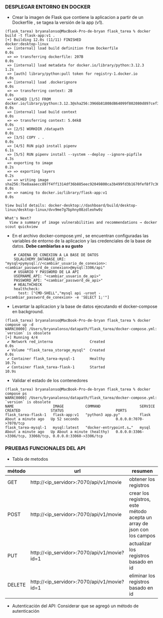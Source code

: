 ### DESPLEGAR ENTORNO EN DOCKER

* Crear la imagen de Flask que contiene la aplicacion a partir de un Dockerfile , se tagea la versión de la app (v1).

```
(flask_tarea) bryanalonso@MacBook-Pro-de-bryan flask_tarea % docker build -t flask-app:v1 .
[+] Building 12.0s (11/11) FINISHED                                                                                 docker:desktop-linux
 => [internal] load build definition from Dockerfile                                                                                0.0s
 => => transferring dockerfile: 207B                                                                                                0.0s
 => [internal] load metadata for docker.io/library/python:3.12.3                                                                    1.2s
 => [auth] library/python:pull token for registry-1.docker.io                                                                       0.0s
 => [internal] load .dockerignore                                                                                                   0.0s
 => => transferring context: 2B                                                                                                     0.0s
 => CACHED [1/5] FROM docker.io/library/python:3.12.3@sha256:3966b81808d864099f802080d897cef36c01550472ab3955fdd716d1c665acd6       0.0s
 => [internal] load build context                                                                                                   0.0s
 => => transferring context: 5.04kB                                                                                                 0.0s
 => [2/5] WORKDIR /datapath                                                                                                         0.0s
 => [3/5] COPY . .                                                                                                                  0.0s
 => [4/5] RUN pip3 install pipenv                                                                                                   6.1s
 => [5/5] RUN pipenv install --system --deploy --ignore-pipfile                                                                     4.3s 
 => exporting to image                                                                                                              0.2s 
 => => exporting layers                                                                                                             0.2s 
 => => writing image sha256:7be8aaaecc897f4ff1314df36b885eec92049800ca3b499fd3b1670fef8f7c36                                        0.0s 
 => => naming to docker.io/library/flask-app:v1                                                                                     0.0s 
                                                                                                                                         
View build details: docker-desktop://dashboard/build/desktop-linux/desktop-linux/dvv9me7g7bphny08zdleohw9z

What's Next?
  View a summary of image vulnerabilities and recommendations → docker scout quickview
```
* En el archivo docker-compose.yml , se encuentran configuradas las variables de entorno de la aplicacion y las credenciales de la base de datos. **Debe cambiarlas a su gusto**

```
    # CADENA DE CONEXION A LA BASE DE DATOS
    SQLALCHEMY_DATABASE_URI: "mysql+pymysql://<cambiar_usuario_de_conexion>:<cambiar_password_de_conexion>@mysql:3306/api"
    # USUARIO Y PASSWORD DE LA API  
    USERNAME_API: "<cambiar_usuario_de_api>"
    PASSWORD_API: "<cambiar_password_de_api>"
    # HEALTHCHECK
    healthcheck:
      test: ["CMD-SHELL","mysql api -uroot -p<cambiar_password_de_conexion> -e 'SELECT 1;'"]

```

* Levantar la aplicacion y la base de datos ejecutando el docker-compose en background.

```
(flask_tarea) bryanalonso@MacBook-Pro-de-bryan flask_tarea % docker compose up -d
WARN[0000] /Users/bryanalonso/datapath/flask_tarea/docker-compose.yml: `version` is obsolete 
[+] Running 4/4
 ✔ Network red_interna                 Created                                                                                      0.0s 
 ✔ Volume "flask_tarea_storage_mysql"  Created                                                                                      0.0s 
 ✔ Container flask_tarea-mysql-1       Healthy                                                                                     10.7s 
 ✔ Container flask_tarea-flask-1       Started                                                                                     10.9s 
```

* Validar el estado de los contenedores

```
(flask_tarea) bryanalonso@MacBook-Pro-de-bryan flask_tarea % docker compose ps
WARN[0000] /Users/bryanalonso/datapath/flask_tarea/docker-compose.yml: `version` is obsolete 
NAME                  IMAGE          COMMAND                  SERVICE   CREATED              STATUS                        PORTS
flask_tarea-flask-1   flask-app:v1   "python3 app.py"         flask     About a minute ago   Up 52 seconds                 0.0.0.0:7070->7070/tcp
flask_tarea-mysql-1   mysql:latest   "docker-entrypoint.s…"   mysql     About a minute ago   Up About a minute (healthy)   0.0.0.0:3306->3306/tcp, 33060/tcp, 0.0.0.0:33060->3306/tcp
```

### PRUEBAS FUNCIONALES DEL API

* Tabla de metodos

| método |  url  |  resumen          |
|--------|-------|-------------------
|  GET   | http://<ip_servidor>:7070/api/v1/movie  | obtener los registros  |
|  POST  | http://<ip_servidor>:7070/api/v1/movie  | crear los registros, este método acepta un array de json con los campos  |
|  PUT  | http://<ip_servidor>:7070/api/v1/movie?id=1  |  actualizar los registros basado en id |
|  DELETE  | http://<ip_servidor>:7070/api/v1/movie?id=1  |  eliminar los registros basado en id|

* Autenticación del API: Considerar que se agregó un método de autenticación


